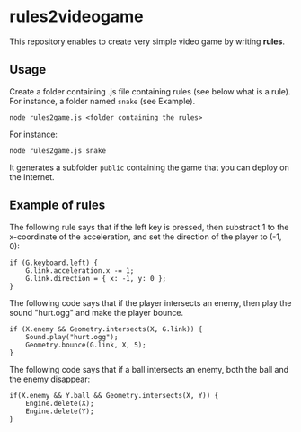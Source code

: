 # rules2videogame

This repository enables to create very simple video game by writing **rules**.


## Usage

Create a folder containing .js file containing rules (see below what is a rule). For instance, a folder named `snake` (see Example).

    node rules2game.js <folder containing the rules>

For instance:

    node rules2game.js snake

It generates a subfolder `public` containing the game that you can deploy on the Internet.


## Example of rules

The following rule says that if the left key is pressed, then substract 1 to the x-coordinate of the acceleration, and set the direction of the player to (-1, 0):

    if (G.keyboard.left) {
        G.link.acceleration.x -= 1;
        G.link.direction = { x: -1, y: 0 };
    }


The following code says that if the player intersects an enemy, then play the sound "hurt.ogg" and make the player bounce.

    if (X.enemy && Geometry.intersects(X, G.link)) {
        Sound.play("hurt.ogg");
        Geometry.bounce(G.link, X, 5);
    }


The following code says that if a ball intersects an enemy, both the ball and the enemy disappear:

    if(X.enemy && Y.ball && Geometry.intersects(X, Y)) {
        Engine.delete(X);
        Engine.delete(Y);
    }
